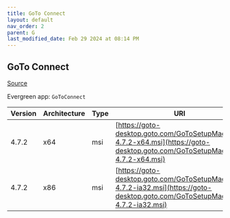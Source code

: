 ```yaml
---
title: GoTo Connect
layout: default
nav_order: 2
parent: G
last_modified_date: Feb 29 2024 at 08:14 PM
---
```


## GoTo Connect

[Source](https://support.goto.com/connect/help/what-are-the-download-links-for-it-admin-deployments)

Evergreen app: `GoToConnect`

| Version | Architecture | Type | URI                                                                                                                            |
| ------- | ------------ | ---- | ------------------------------------------------------------------------------------------------------------------------------ |
| 4.7.2   | x64          | msi  | [https://goto-desktop.goto.com/GoToSetupMachine-4.7.2-x64.msi](https://goto-desktop.goto.com/GoToSetupMachine-4.7.2-x64.msi)   |
| 4.7.2   | x86          | msi  | [https://goto-desktop.goto.com/GoToSetupMachine-4.7.2-ia32.msi](https://goto-desktop.goto.com/GoToSetupMachine-4.7.2-ia32.msi) |
